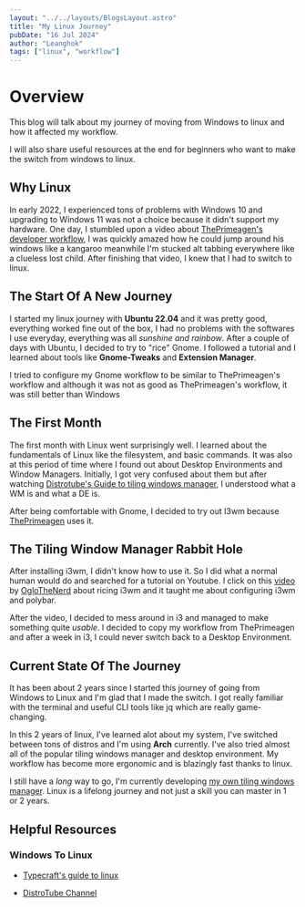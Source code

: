 ```yaml
---
layout: "../../layouts/BlogsLayout.astro"
title: "My Linux Journey"
pubDate: "16 Jul 2024"
author: "Leanghok"
tags: ["linux", "workflow"]
---
```


# Overview

This blog will talk about my journey of moving from Windows to linux and how it affected my workflow.

I will also share useful resources at the end for beginners who want to make the switch from windows to linux.

## Why Linux

In early 2022, I experienced tons of problems with Windows 10 and upgrading to Windows 11 was not a choice because it didn't support my hardware. One day, I stumbled upon a video about [ThePrimeagen's developer workflow](https://www.youtube.com/watch?v=bdumjiHabhQ), I was quickly amazed how he could jump around his windows like a kangaroo meanwhile I'm stucked alt tabbing everywhere like a clueless lost child. After finishing that video, I knew that I had to switch to linux.

## The Start Of A New Journey

I started my linux journey with **Ubuntu 22.04** and it was pretty good, everything worked fine out of the box, I had no problems with the softwares I use everyday, everything was all _sunshine and rainbow_. After a couple of days with Ubuntu, I decided to try to "rice" Gnome. I followed a tutorial and I learned about tools like **Gnome-Tweaks** and **Extension Manager**.

I tried to configure my Gnome workflow to be similar to ThePrimeagen's workflow and although it was not as good as ThePrimeagen's workflow, it was still better than Windows

## The First Month

The first month with Linux went surprisingly well. I learned about the fundamentals of Linux like the filesystem, and basic commands. It was also at this period of time where I found out about Desktop Environments and Window Managers. Initially, I got very confused about them but after watching [Distrotube's Guide to tiling windows manager](https://www.youtube.com/watch?v=Obzf9ppODJU&t=38s&pp=ygUhZGlzdHJvdHViZSB0aWxpbmcgd2luZG93IG1hbmFnZXJz), I understood what a WM is and what a DE is.

After being comfortable with Gnome, I decided to try out I3wm because [ThePrimeagen](https://www.youtube.com/@ThePrimeagen) uses it.

## The Tiling Window Manager Rabbit Hole

After installing i3wm, I didn't know how to use it. So I did what a normal human would do and searched for a tutorial on Youtube. I click on this [video](https://www.youtube.com/watch?v=U3BIFlZlDZc&t=1665s) by [OgloTheNerd](https://www.youtube.com/@oglothenerd) about ricing i3wm and it taught me about configuring i3wm and polybar.

After the video, I decided to mess around in i3 and managed to make something quite _usable_. I decided to copy my workflow from ThePrimeagen and after a week in i3, I could never switch back to a Desktop Environment.

## Current State Of The Journey

It has been about 2 years since I started this journey of going from Windows to Linux and I'm glad that I made the switch. I got really familiar with the terminal and useful CLI tools like jq which are really game-changing.

In this 2 years of linux, I've learned alot about my system, I've switched between tons of distros and I'm using **Arch** currently. I've also tried almost all of the popular tiling windows manager and desktop environment. My workflow has become more ergonomic and is blazingly fast thanks to linux.

I still have a _long_ way to go, I'm currently developing [my own tiling windows manager](https://github.com/leanghok120/moody). Linux is a lifelong journey and not just a skill you can master in 1 or 2 years.

## Helpful Resources

### Windows To Linux

- [Typecraft's guide to linux](https://www.youtube.com/playlist?list=PLsz00TDipIffGKMW4hmzmwXTvARXyJMn8)

- [DistroTube Channel](https://www.youtube.com/@DistroTube)
